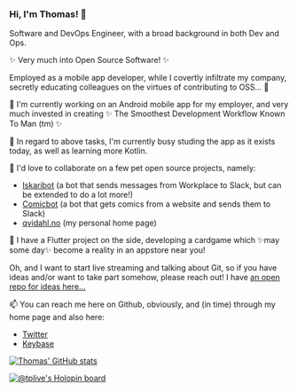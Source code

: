 ### Hi, I'm Thomas! 👋

Software and DevOps Engineer, with a broad background in both Dev and Ops.

✨ Very much into Open Source Software! ✨

Employed as a mobile app developer, while I covertly infiltrate my company, secretly educating colleagues on the virtues of contributing to OSS... 🤫

🔭 I'm currently working on an Android mobile app for my employer, and very much invested in creating ✨ The Smoothest Development Workflow Known To Man (tm) ✨

🌱 In regard to above tasks, I'm currently busy studing the app as it exists today, as well as learning more Kotlin.

👯 I'd love to collaborate on a few pet open source projects, namely:

- [Iskaribot](https://github.com/evry-ace/iskaribot/) (a bot that sends messages from Workplace to Slack, but can be extended to do a lot more!)
- [Comicbot](https://github.com/tplive/comicbot) (a bot that gets comics from a website and sends them to Slack)
- [qvidahl.no](https://github.com/tplive/qvidahl-no) (my personal home page)

🦋 I have a Flutter project on the side, developing a cardgame which ✨may some day✨ become a reality in an appstore near you!

Oh, and I want to start live streaming and talking about Git, so if you have ideas and/or want to take part somehow, please reach out! I have [an open repo for ideas here...](https://github.com/tplive/git-pod)

📫 You can reach me here on Github, obviously, and (in time) through my home page and also here:
- [Twitter](https://twitter.com/qvidahl) 
- [Keybase](https://keybase.io/angounis)


[![Thomas' GitHub stats](https://github-readme-stats.vercel.app/api?username=tplive)](https://github.com/anuraghazra/github-readme-stats)

[![@tplive's Holopin board](https://holopin.me/tplive)](https://holopin.io/@tplive)
